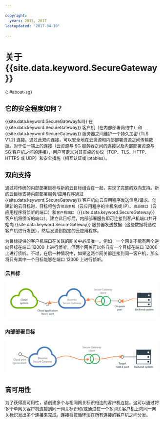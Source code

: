 ```yaml
---

copyright:
  years: 2015, 2017
lastupdated: "2017-04-10"

---
```


# 关于 {{site.data.keyword.SecureGateway}}
{: #about-sg}

## 它的安全程度如何？
{{site.data.keyword.SecureGatewayfull}} 在 {{site.data.keyword.SecureGateway}} 客户机（在内部部署网络中）和 {{site.data.keyword.SecureGateway}} 服务器之间维护一个持久加密 (TLS V1.2) 连接。通过此双向连接，可以安全地在云资源和内部部署资源之间传输数据。对于任一端上的连接（云资源与 SG 服务器之间的连接以及内部部署资源与 SG 客户机之间的连接），用户可定义对其实施的协议（TCP、TLS、HTTP、HTTPS 或 UDP）和安全措施（相互认证或 iptables）。  

## 双向支持
通过将传统的内部部署目标与新的云目标组合在一起，实现了完整的双向支持。新的云目标支持内部部署服务/应用程序通过 {{site.data.keyword.SecureGateway}} 客户机向云应用程序发送信息/请求。创建新的云目标时，目标将包含`资源主机`（云应用程序的主机名或 IP）、`资源端口`（云应用程序将侦听的端口）和`客户机端口`（{{site.data.keyword.SecureGateway}} 客户机将侦听的端口）。建立此目标后，内部部署服务即可连接到客户机端口并开始向 {{site.data.keyword.SecureGateway}} 服务器发送数据（这些数据将通过客户机进行发送），然后发送到指定的云应用程序。

为目标提供的客户机端口在关联的网关中必须唯一。例如，一个网关不能有两个逆向目标在端口 12000 上进行侦听，但两个网关可以各自有一个目标在端口 12000 上进行侦听。不过，在后一种情况中，如果这两个网关都连接到同一客户机，那么将只有其中一个目标能够在端口 12000 上进行侦听。

### 云目标
![云目标](./images/reverseDestination.png?raw=true "云目标")

### 内部部署目标
![内部部署目标](./images/onPremDestination.png?raw=true "内部部署目标")

## 高可用性
为了获得高可用性，请创建多个与相同网关标识相连的客户机连接。这可以通过将多个单网关客户机连接到同一网关标识和/或通过在一个多网关客户机上向同一网关标识发出多个连接来完成。连接将按循环法在所有连接的客户机之间分发。
